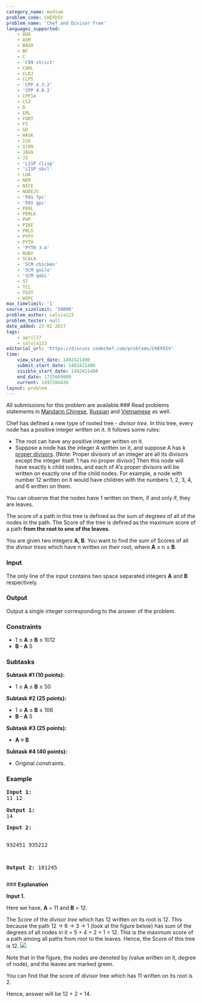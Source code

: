 ```yaml
---
category_name: medium
problem_code: CHEFDIV
problem_name: 'Chef and Divisor Tree'
languages_supported:
    - ADA
    - ASM
    - BASH
    - BF
    - C
    - 'C99 strict'
    - CAML
    - CLOJ
    - CLPS
    - 'CPP 4.3.2'
    - 'CPP 4.9.2'
    - CPP14
    - CS2
    - D
    - ERL
    - FORT
    - FS
    - GO
    - HASK
    - ICK
    - ICON
    - JAVA
    - JS
    - 'LISP clisp'
    - 'LISP sbcl'
    - LUA
    - NEM
    - NICE
    - NODEJS
    - 'PAS fpc'
    - 'PAS gpc'
    - PERL
    - PERL6
    - PHP
    - PIKE
    - PRLG
    - PYPY
    - PYTH
    - 'PYTH 3.4'
    - RUBY
    - SCALA
    - 'SCM chicken'
    - 'SCM guile'
    - 'SCM qobi'
    - ST
    - TCL
    - TEXT
    - WSPC
max_timelimit: '1'
source_sizelimit: '50000'
problem_author: saluja123
problem_tester: null
date_added: 23-02-2017
tags:
    - april17
    - saluja123
editorial_url: 'https://discuss.codechef.com/problems/CHEFDIV'
time:
    view_start_date: 1492421400
    submit_start_date: 1492421400
    visible_start_date: 1492421400
    end_date: 1735669800
    current: 1497284426
layout: problem
---
```

All submissions for this problem are available.###  Read problems statements in [Mandarin Chinese](http://www.codechef.com/download/translated/APRIL17/mandarin/CHEFDIV.pdf), [Russian](http://www.codechef.com/download/translated/APRIL17/russian/CHEFDIV.pdf) and [Vietnamese](http://www.codechef.com/download/translated/APRIL17/vietnamese/CHEFDIV.pdf) as well.

Chef has defined a new type of rooted tree - _divisor tree_. In this tree, every node has a positive integer written on it. It follows some rules:

- The root can have any positive integer written on it.
- Suppose a node has the integer A written on it, and suppose A has k [proper divisors](http://mathworld.wolfram.com/ProperDivisor.html). \[Note: Proper divisors of an integer are all its divisors except the integer itself. 1 has no proper divisor\] Then this node will have exactly k child nodes, and each of A's proper divisors will be written on exactly one of the child nodes. For example, a node with number 12 written on it would have children with the numbers 1, 2, 3, 4, and 6 written on them.

You can observe that the nodes have 1 written on them, if and only if, they are leaves.

The score of a path in this tree is defined as the sum of degrees of all of the nodes in the path. The Score of the tree is defined as the maximum score of a path **from the root to one of the leaves**.

You are given two integers **A, B**. You want to find the sum of Scores of all the _divisor trees_ which have n written on their root, where **A** ≤ n ≤ **B**.

### Input

The only line of the input contains two space separated integers **A** and **B** respectively.

### **Output**

Output a single integer corresponding to the answer of the problem.

### Constraints

- 1 ≤  **A** ≤ **B** ≤ 1012
- **B - A**  5

### Subtasks

**Subtask #1 (10 points):**

- 1 ≤  **A** ≤ **B** ≤ 50

**Subtask #2 (25 points):**

- 1 ≤ **A** ≤ **B** ≤ 106
- **B - A** 5

**Subtask #3 (25 points):**

- **A = B**

**Subtask #4 (40 points):**

- Original constraints.
 
### Example

<pre><b>Input 1:</b>
11 12

<b>Output 1:</b>
14
</pre><pre><b>Input 2:</b>
932451 935212

<b>Output 2:</b>
101245
</pre>###   **Explanation**  

**Input 1.**

Here we have, **A** = 11 and **B** = 12.

The Score of the _divisor tree_ which has 12 written on its root is 12. This because the path 12 -> 6 -> 3 -> 1 (look at the figure below) has sum of the degrees of all nodes in it = 5 + 4 + 2 + 1 = 12. This is the maximum score of a path among all paths from root to the leaves. Hence, the Score of this tree is 12. ![](https://codechef_shared.s3.amazonaws.com/download/upload/APRIL17/chefdiv.png)

Note that in the figure, the nodes are denoted by (value written on it, degree of node), and the leaves are marked green.

You can find that the score of divisor tree which has 11 written on its root is 2.

Hence, answer will be 12 + 2 = 14.
